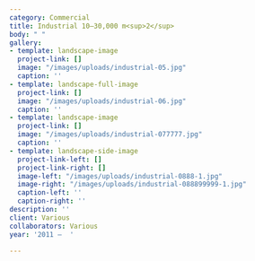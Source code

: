 ```yaml
---
category: Commercial
title: Industrial 10–30,000 m<sup>2</sup>
body: " "
gallery:
- template: landscape-image
  project-link: []
  image: "/images/uploads/industrial-05.jpg"
  caption: ''
- template: landscape-full-image
  project-link: []
  image: "/images/uploads/industrial-06.jpg"
  caption: ''
- template: landscape-image
  project-link: []
  image: "/images/uploads/industrial-077777.jpg"
  caption: ''
- template: landscape-side-image
  project-link-left: []
  project-link-right: []
  image-left: "/images/uploads/industrial-0888-1.jpg"
  image-right: "/images/uploads/industrial-088899999-1.jpg"
  caption-left: ''
  caption-right: ''
description: ''
client: Various
collaborators: Various
year: '2011 —  '

---
```

